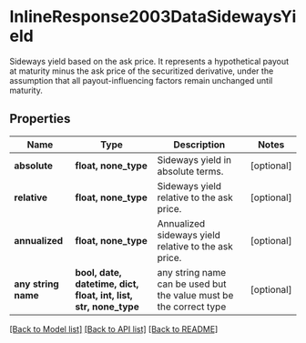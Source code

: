 # InlineResponse2003DataSidewaysYield

Sideways yield based on the ask price. It represents a hypothetical payout at maturity minus the ask price of the securitized derivative, under the assumption that all payout-influencing factors remain unchanged until maturity.

## Properties
Name | Type | Description | Notes
------------ | ------------- | ------------- | -------------
**absolute** | **float, none_type** | Sideways yield in absolute terms. | [optional] 
**relative** | **float, none_type** | Sideways yield relative to the ask price. | [optional] 
**annualized** | **float, none_type** | Annualized sideways yield relative to the ask price. | [optional] 
**any string name** | **bool, date, datetime, dict, float, int, list, str, none_type** | any string name can be used but the value must be the correct type | [optional]

[[Back to Model list]](../README.md#documentation-for-models) [[Back to API list]](../README.md#documentation-for-api-endpoints) [[Back to README]](../README.md)


